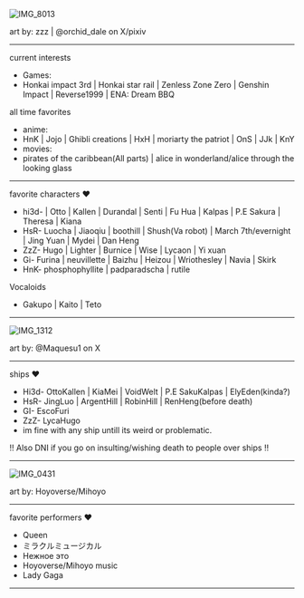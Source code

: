 ![IMG_8013](https://github.com/user-attachments/assets/da1475d4-73c6-40e5-9740-3ccdb4ac4c55)

art by: zzz | @orchid_dale on X/pixiv
-- -- --
current interests
- Games:
- Honkai impact 3rd | Honkai star rail | Zenless Zone Zero | Genshin Impact | Reverse1999 | ENA: Dream BBQ

all time favorites
- anime:
- HnK | Jojo | Ghibli creations | HxH | moriarty the patriot | OnS | JJk | KnY
- movies:
- pirates of the caribbean(All parts) | alice in wonderland/alice through the looking glass
-- -- --
favorite characters ♥
- hi3d- | Otto | Kallen | Durandal | Senti | Fu Hua | Kalpas | P.E Sakura | Theresa | Kiana
- HsR- Luocha | Jiaoqiu | boothill | Shush(Va robot) | March 7th/evernight | Jing Yuan | Mydei | Dan Heng
- ZzZ- Hugo | Lighter | Burnice | Wise | Lycaon | Yi xuan
- Gi- Furina | neuvillette | Baizhu | Heizou | Wriothesley | Navia | Skirk
- HnK- phosphophyllite | padparadscha | rutile

Vocaloids
- Gakupo | Kaito | Teto
  
-- -- --
![IMG_1312](https://github.com/user-attachments/assets/0ce4f5ba-ca0a-478c-8095-11c62d022e72)

art by: @Maquesu1 on X
-- -- --
ships ♥
- Hi3d- OttoKallen | KiaMei | VoidWelt | P.E SakuKalpas | ElyEden(kinda?)
- HsR- JingLuo | ArgentHill | RobinHill | RenHeng(before death)
- GI- EscoFuri
- ZzZ- LycaHugo
- im fine with any ship untill its weird or problematic.

 !! Also DNI if you go on insulting/wishing death to people over ships !!
-- -- --
![IMG_0431](https://github.com/user-attachments/assets/f924b17a-09be-4944-b1db-38096d999391)

art by: Hoyoverse/Mihoyo
-- -- --
favorite performers ♥
- Queen
- ミラクルミュージカル
- Нежное это
- Hoyoverse/Mihoyo music
- Lady Gaga
-- -- --
<!---]
ChU-0u/ChU-0u is a ✨ special ✨ repository because its `README.md` (this file) appears on your GitHub profile.
You can click the Preview link to take a look at your changes.
--->
